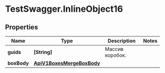 # TestSwagger.InlineObject16

## Properties

Name | Type | Description | Notes
------------ | ------------- | ------------- | -------------
**guids** | **[String]** | Массив коробок. | 
**boxBody** | [**ApiV1BoxesMergeBoxBody**](ApiV1BoxesMergeBoxBody.md) |  | 


